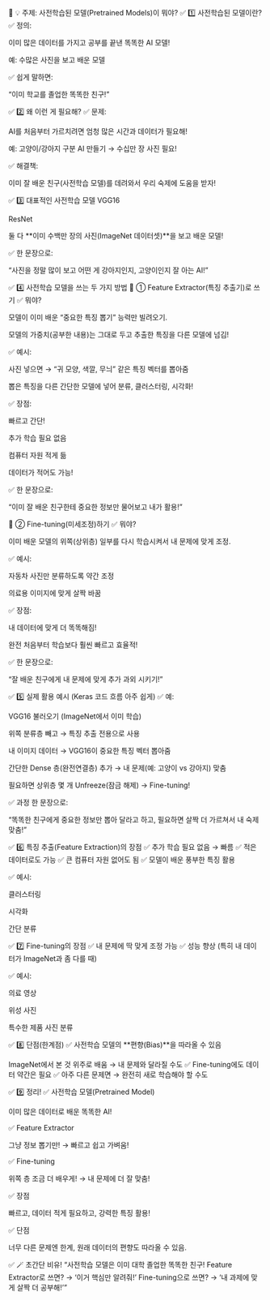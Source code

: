 🌟 💡 주제: 사전학습된 모델(Pretrained Models)이 뭐야?
✅ 1️⃣ 사전학습된 모델이란?
✅ 정의:

이미 많은 데이터를 가지고 공부를 끝낸 똑똑한 AI 모델!

예: 수많은 사진을 보고 배운 모델

✅ 쉽게 말하면:

“이미 학교를 졸업한 똑똑한 친구!”

✅ 2️⃣ 왜 이런 게 필요해?
✅ 문제:

AI를 처음부터 가르치려면 엄청 많은 시간과 데이터가 필요해!

예: 고양이/강아지 구분 AI 만들기 → 수십만 장 사진 필요!

✅ 해결책:

이미 잘 배운 친구(사전학습 모델)를 데려와서 우리 숙제에 도움을 받자!

✅ 3️⃣ 대표적인 사전학습 모델
VGG16

ResNet

둘 다 **이미 수백만 장의 사진(ImageNet 데이터셋)**을 보고 배운 모델!

✅ 한 문장으로:

“사진을 정말 많이 보고 어떤 게 강아지인지, 고양이인지 잘 아는 AI!”

✅ 4️⃣ 사전학습 모델을 쓰는 두 가지 방법
🌟 ① Feature Extractor(특징 추출기)로 쓰기
✅ 뭐야?

모델이 이미 배운 “중요한 특징 뽑기” 능력만 빌려오기.

모델의 가중치(공부한 내용)는 그대로 두고 추출한 특징을 다른 모델에 넘김!

✅ 예시:

사진 넣으면 → “귀 모양, 색깔, 무늬” 같은 특징 벡터를 뽑아줌

뽑은 특징을 다른 간단한 모델에 넣어 분류, 클러스터링, 시각화!

✅ 장점:

빠르고 간단!

추가 학습 필요 없음

컴퓨터 자원 적게 듦

데이터가 적어도 가능!

✅ 한 문장으로:

“이미 잘 배운 친구한테 중요한 정보만 물어보고 내가 활용!”

🌟 ② Fine-tuning(미세조정)하기
✅ 뭐야?

이미 배운 모델의 위쪽(상위층) 일부를 다시 학습시켜서 내 문제에 맞게 조정.

✅ 예시:

자동차 사진만 분류하도록 약간 조정

의료용 이미지에 맞게 살짝 바꿈

✅ 장점:

내 데이터에 맞게 더 똑똑해짐!

완전 처음부터 학습보다 훨씬 빠르고 효율적!

✅ 한 문장으로:

“잘 배운 친구에게 내 문제에 맞게 추가 과외 시키기!”

✅ 5️⃣ 실제 활용 예시 (Keras 코드 흐름 아주 쉽게)
✅ 예:

VGG16 불러오기 (ImageNet에서 이미 학습)

위쪽 분류층 빼고 → 특징 추출 전용으로 사용

내 이미지 데이터 → VGG16이 중요한 특징 벡터 뽑아줌

간단한 Dense 층(완전연결층) 추가 → 내 문제(예: 고양이 vs 강아지) 맞춤

필요하면 상위층 몇 개 Unfreeze(잠금 해제) → Fine-tuning!

✅ 과정 한 문장으로:

“똑똑한 친구에게 중요한 정보만 뽑아 달라고 하고, 필요하면 살짝 더 가르쳐서 내 숙제 맞춤!”

✅ 6️⃣ 특징 추출(Feature Extraction)의 장점
✅ 추가 학습 필요 없음 → 빠름
✅ 적은 데이터로도 가능
✅ 큰 컴퓨터 자원 없어도 됨
✅ 모델이 배운 풍부한 특징 활용

✅ 예시:

클러스터링

시각화

간단 분류

✅ 7️⃣ Fine-tuning의 장점
✅ 내 문제에 딱 맞게 조정 가능
✅ 성능 향상 (특히 내 데이터가 ImageNet과 좀 다를 때)

✅ 예시:

의료 영상

위성 사진

특수한 제품 사진 분류

✅ 8️⃣ 단점(한계점)
✅ 사전학습 모델의 **편향(Bias)**을 따라올 수 있음

ImageNet에서 본 것 위주로 배움 → 내 문제와 달라질 수도
✅ Fine-tuning에도 데이터 약간은 필요
✅ 아주 다른 문제면 → 완전히 새로 학습해야 할 수도

✅ 9️⃣ 정리!
✅ 사전학습 모델(Pretrained Model)

이미 많은 데이터로 배운 똑똑한 AI!

✅ Feature Extractor

그냥 정보 뽑기만! → 빠르고 쉽고 가벼움!

✅ Fine-tuning

위쪽 층 조금 더 배우게! → 내 문제에 더 잘 맞춤!

✅ 장점

빠르고, 데이터 적게 필요하고, 강력한 특징 활용!

✅ 단점

너무 다른 문제엔 한계, 원래 데이터의 편향도 따라올 수 있음.

✅ 🪄 초간단 비유!
“사전학습 모델은 이미 대학 졸업한 똑똑한 친구!
Feature Extractor로 쓰면? → ‘이거 핵심만 알려줘!’
Fine-tuning으로 쓰면? → ‘내 과제에 맞게 살짝 더 공부해!’”